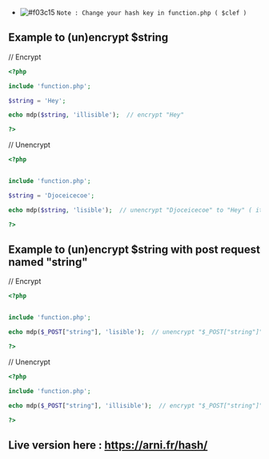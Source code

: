 - ![#f03c15](https://via.placeholder.com/15/f03c15/000000?text=+) `Note : Change your hash key in function.php ( $clef )`


## Example to (un)encrypt $string


// Encrypt 

```php
<?php

include 'function.php';

$string = 'Hey';

echo mdp($string, 'illisible');  // encrypt "Hey"

?>
```

// Unencrypt 

```php
<?php


include 'function.php';

$string = 'Djoceicecoe';

echo mdp($string, 'lisible');  // unencrypt "Djoceicecoe" to "Hey" ( it's an example 😆 )

?>
```

## Example to (un)encrypt $string with post request named "string"

// Encrypt 

```php
<?php


include 'function.php';

echo mdp($_POST["string"], 'lisible');  // unencrypt "$_POST["string"]"

?>
```

// Unencrypt 

```php
<?php

include 'function.php';

echo mdp($_POST["string"], 'illisible');  // encrypt "$_POST["string"]"

?>
```

## Live version here : https://arni.fr/hash/

